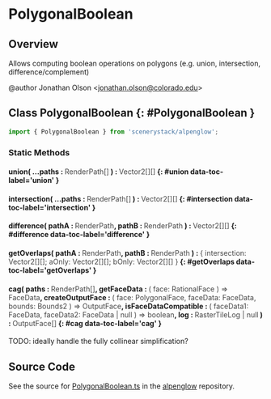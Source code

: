 # PolygonalBoolean

## Overview

Allows computing boolean operations on polygons (e.g. union, intersection, difference/complement)

@author Jonathan Olson &lt;jonathan.olson@colorado.edu&gt;

## Class PolygonalBoolean {: #PolygonalBoolean }


```js
import { PolygonalBoolean } from 'scenerystack/alpenglow';
```
### Static Methods

#### union( ...paths : <span style="font-weight: 400; opacity: 80%;">RenderPath[]</span> ) : <span style="font-weight: 400; opacity: 80%;">Vector2[][]</span> {: #union data-toc-label='union' }

#### intersection( ...paths : <span style="font-weight: 400; opacity: 80%;">RenderPath[]</span> ) : <span style="font-weight: 400; opacity: 80%;">Vector2[][]</span> {: #intersection data-toc-label='intersection' }

#### difference( pathA : <span style="font-weight: 400; opacity: 80%;">RenderPath</span>, pathB : <span style="font-weight: 400; opacity: 80%;">RenderPath</span> ) : <span style="font-weight: 400; opacity: 80%;">Vector2[][]</span> {: #difference data-toc-label='difference' }

#### getOverlaps( pathA : <span style="font-weight: 400; opacity: 80%;">RenderPath</span>, pathB : <span style="font-weight: 400; opacity: 80%;">RenderPath</span> ) : <span style="font-weight: 400; opacity: 80%;">{ intersection: Vector2[][]; aOnly: Vector2[][]; bOnly: Vector2[][] }</span> {: #getOverlaps data-toc-label='getOverlaps' }

#### cag( paths : <span style="font-weight: 400; opacity: 80%;">RenderPath[]</span>, getFaceData : <span style="font-weight: 400; opacity: 80%;">( face: RationalFace ) =&gt; FaceData</span>, createOutputFace : <span style="font-weight: 400; opacity: 80%;">( face: PolygonalFace, faceData: FaceData, bounds: Bounds2 ) =&gt; OutputFace</span>, isFaceDataCompatible : <span style="font-weight: 400; opacity: 80%;">( faceData1: FaceData, faceData2: FaceData | null ) =&gt; boolean</span>, log : <span style="font-weight: 400; opacity: 80%;">RasterTileLog | null</span> ) : <span style="font-weight: 400; opacity: 80%;">OutputFace[]</span> {: #cag data-toc-label='cag' }

TODO: ideally handle the fully collinear simplification?



## Source Code

See the source for [PolygonalBoolean.ts](https://github.com/phetsims/alpenglow/blob/main/js/cag/PolygonalBoolean.ts) in the [alpenglow](https://github.com/phetsims/alpenglow) repository.
